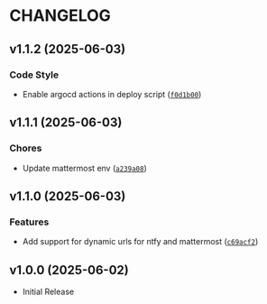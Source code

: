 # CHANGELOG

<!-- version list -->

## v1.1.2 (2025-06-03)

### Code Style

- Enable argocd actions in deploy script
  ([`f0d1b00`](https://github.com/timmyb824/notifiq/commit/f0d1b0030586ee1f02b4dbbbbc4933b4369e6810))


## v1.1.1 (2025-06-03)

### Chores

- Update mattermost env
  ([`a239a08`](https://github.com/timmyb824/notifiq/commit/a239a08f144746e2098ea38fbadb2a31881b2fbb))


## v1.1.0 (2025-06-03)

### Features

- Add support for dynamic urls for ntfy and mattermost
  ([`c69acf2`](https://github.com/timmyb824/notifiq/commit/c69acf225fa4e8a6793daf9370de7a6d1e5824b5))


## v1.0.0 (2025-06-02)

- Initial Release
